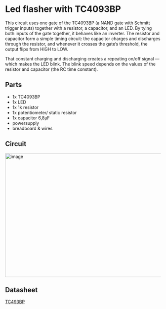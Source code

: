 # Led flasher with TC4093BP

This circuit uses one gate of the TC4093BP (a NAND gate with Schmitt trigger inputs) together with a resistor, a capacitor, and an LED. 
By tying both inputs of the gate together, it behaves like an inverter. 
The resistor and capacitor form a simple timing circuit: the capacitor charges and discharges through the resistor, and whenever it crosses the gate’s threshold, the output flips from HIGH to LOW.

That constant charging and discharging creates a repeating on/off signal — which makes the LED blink.
The blink speed depends on the values of the resistor and capacitor (the RC time constant).

## Parts
  - 1x TC4093BP
  - 1x LED
  - 1x 1k resistor
  - 1x potentiometer/ static resistor
  - 1x capacitor 6,8µF
  - powersupply
  - breadboard & wires 

## Circuit
<img width="600" height="400" alt="image" src="https://github.com/user-attachments/assets/6f062eeb-0a19-411f-9e89-39cdbe025968" />


## Datasheet
[TC493BP](https://toshiba.semicon-storage.com/info/TC4093BP_datasheet_en_20140301.pdf?did=19435&prodName=TC4093BP)

